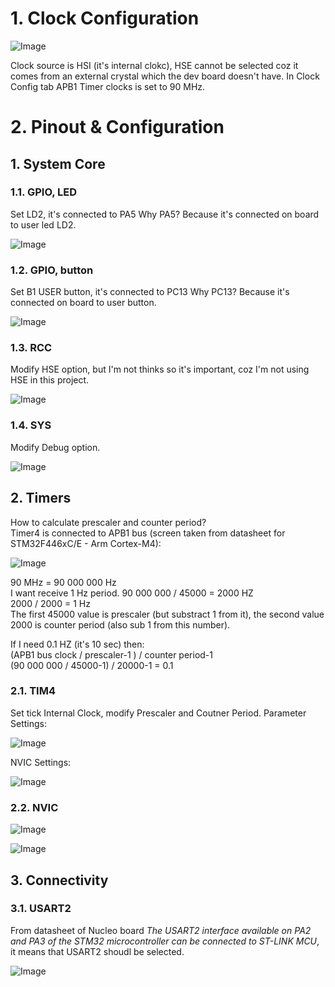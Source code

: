 # 1. Clock Configuration
![Image](https://github.com/user-attachments/assets/f4a4a557-7cda-4121-a9fb-52483d2fdc8f)

Clock source is HSI (it's internal clokc), HSE cannot be selected coz it comes
from an external crystal which the dev board doesn't have. In Clock Config tab
APB1 Timer clocks is set to 90 MHz.

# 2. Pinout & Configuration

## 1. System Core
### 1.1. GPIO, LED
Set LD2, it's connected to PA5 Why PA5? Because it's connected on board to user
led LD2.

![Image](https://github.com/user-attachments/assets/72c46a01-cfe9-4ded-b5c9-ad71786c103f)

### 1.2. GPIO, button
Set B1 USER button, it's connected to PC13 Why PC13? Because it's connected on
board to user button.

![Image](https://github.com/user-attachments/assets/1667ca12-90fb-4efb-9fb0-2021e464cf14)

### 1.3. RCC
Modify HSE option, but I'm not thinks so it's important, coz I'm not using HSE
in this project.

![Image](https://github.com/user-attachments/assets/06ade53b-e249-4f52-814a-4395b6a30e45)

### 1.4. SYS
Modify Debug option.

![Image](https://github.com/user-attachments/assets/f905a0c9-334c-4695-aad9-2043cf4c740f)

## 2. Timers
How to calculate prescaler and counter period? <br/>
Timer4 is connected to APB1 bus (screen taken from datasheet for STM32F446xC/E -
Arm Cortex-M4):

![Image](https://github.com/user-attachments/assets/069cd9c7-e27b-4506-a4fb-f9e827eee95f)

90 MHz = 90 000 000 Hz <br/>
I want receive 1 Hz period. 90 000 000 / 45000 = 2000 HZ <br/>
2000 / 2000 = 1 Hz <br/>
The first 45000 value is prescaler (but substract 1 from it), the second value
2000 is counter period (also sub 1 from this number).

If I need 0.1 HZ (it's 10 sec) then: <br/>
(APB1 bus clock / prescaler-1 ) / counter period-1 <br/>
(90 000 000 / 45000-1) / 20000-1 = 0.1

### 2.1. TIM4
Set tick Internal Clock, modify Prescaler and Coutner Period. Parameter
Settings:

![Image](https://github.com/user-attachments/assets/6162e7d4-6140-4fb3-a6ec-8f56628cf207)

NVIC Settings:

![Image](https://github.com/user-attachments/assets/5439fd72-c578-415b-afc0-fa476d436597)

### 2.2. NVIC

![Image](https://github.com/user-attachments/assets/5d9f2fd5-f7b2-42d3-b861-e3eab0de5bb1)

![Image](https://github.com/user-attachments/assets/1697d1d0-37ae-4745-8660-ec1ada2f5d43)

## 3. Connectivity
### 3.1. USART2
From datasheet of Nucleo board *The USART2 interface available on PA2 and PA3 of
the STM32 microcontroller can be connected to ST-LINK MCU*, it means that
USART2 shoudl be selected.

![Image](https://github.com/user-attachments/assets/4b6c4850-a05a-4225-a727-7ed6f3038dad)

